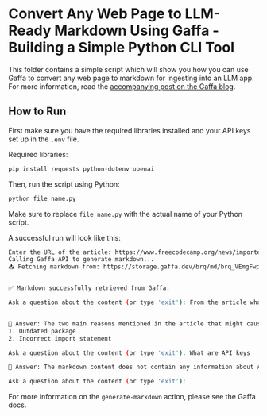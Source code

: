 # Convert Any Web Page to LLM-Ready Markdown Using Gaffa - Building a Simple Python CLI Tool
This folder contains a simple script which will show you how you can use Gaffa to convert any web page to markdown for ingesting into an LLM app. For more information, read the [accompanying post on the Gaffa blog](https://gaffa.dev/blog).

## How to Run
First make sure you have the required libraries installed and your API keys set up in the `.env` file. 

Required libraries:
```bash
pip install requests python-dotenv openai
```

Then, run the script using Python:

```bash
python file_name.py
```
Make sure to replace `file_name.py` with the actual name of your Python script.

A successful run will look like this:

```bash
Enter the URL of the article: https://www.freecodecamp.org/news/importerror-cannot-import-name-force-text-from-django-utils-encoding-python-error-solved/        
Calling Gaffa API to generate markdown...
📥 Fetching markdown from: https://storage.gaffa.dev/brq/md/brq_VEmgFwpWCV7J4UrwMMsLXR2wJxputA/act_VEmgFz8kZCichGSVNvTEmRxaEHT5Pg.md


✅ Markdown successfully retrieved from Gaffa.

Ask a question about the content (or type 'exit'): From the article what are the two main reasons mentioned that might cause the error?


💬 Answer: The two main reasons mentioned in the article that might cause the error `ImportError: cannot import name 'force text' from 'django.utils.encoding'` are:
1. Outdated package
2. Incorrect import statement

Ask a question about the content (or type 'exit'): What are API keys

💬 Answer: The markdown content does not contain any information about API keys. It focuses on explaining how to solve the Python error "ImportError: cannot import name 'force text' from 'django.utils.encoding." The content provides steps to update packages and Django, as well as ensuring the correct import statement is used in the code.

Ask a question about the content (or type 'exit'):
```

For more information on the `generate-markdown` action, please see the Gaffa docs.
